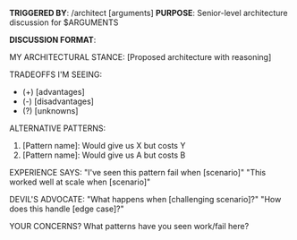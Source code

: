 **TRIGGERED BY**: /architect [arguments]
**PURPOSE**: Senior-level architecture discussion for $ARGUMENTS

**DISCUSSION FORMAT**:

MY ARCHITECTURAL STANCE:
[Proposed architecture with reasoning]

TRADEOFFS I'M SEEING:
- (+) [advantages]
- (-) [disadvantages]
- (?) [unknowns]

ALTERNATIVE PATTERNS:
1. [Pattern name]: Would give us X but costs Y
2. [Pattern name]: Would give us A but costs B

EXPERIENCE SAYS:
"I've seen this pattern fail when [scenario]"
"This worked well at scale when [scenario]"

DEVIL'S ADVOCATE:
"What happens when [challenging scenario]?"
"How does this handle [edge case]?"

YOUR CONCERNS?
What patterns have you seen work/fail here?
